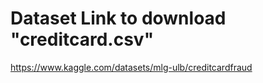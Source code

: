 # Dataset Link to download "creditcard.csv"
https://www.kaggle.com/datasets/mlg-ulb/creditcardfraud
